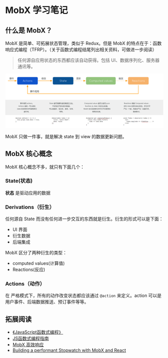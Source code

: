 # MobX 学习笔记
## 什么是 MobX？
MobX 是简单、可拓展状态管理，类似于 Redux。但是 MobX 的特点在于：函数响应式编程（TFRP）。（关于函数式编程结尾列出相关资料，可做进一步阅读）
>任何源自应用状态的东西都应该自动获得。包括 UI、数据序列化、服务器通讯等。

![](screenshots/mobx.png)

MobX 只做一件事，就是解决 state 到 view 的数据更新问题。


## MobX 核心概念
MobX 核心概念不多，就只有下面几个：
### State(状态)
**状态** 是驱动应用的数据
### Derivations（衍生）
任何源自 State 而没有任何进一步交互的东西就是衍生。衍生的形式可以是下面：
* UI 界面
* 衍生数据
* 后端集成

MobX 区分了两种衍生的类型：
* computed values(计算值)
* Reactions(反应)

### Actions（动作）
在 严格模式下，所有的动作改变状态都应该通过 `@action` 来定义。action 可以是用户事件、后端数据推送、预订事件等等。


## 拓展阅读
* [《JavaScript函数式编程》](https://book.douban.com/subject/26579320/)
* [JS函数式编程指南](http://t.cn/RyZdymZ)
* [MobX 高效响应](http://t.cn/RoSl1oO)
* [Building a performant Stopwatch with MobX and React](http://t.cn/R5KszrG)
